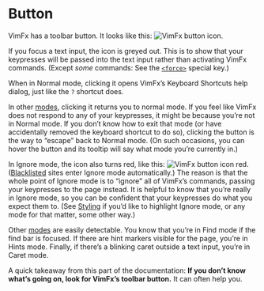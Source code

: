 <!--
This is part of the VimFx documentation.
Copyright Simon Lydell 2015, 2016.
See the file README.md for copying conditions.
-->

# Button

VimFx has a toolbar button. It looks like this: ![VimFx button icon].

If you focus a text input, the icon is greyed out. This is to show that your
keypresses will be passed into the text input rather than activating VimFx
commands. (Except _some_ commands: See the [`<force>`] special key.)

When in Normal mode, clicking it opens VimFx’s Keyboard Shortcuts help dialog,
just like the `?` shortcut does.

In other [modes], clicking it returns you to normal mode. If you feel like VimFx
does not respond to any of your keypresses, it might be because you’re not in
Normal mode. If you don’t know how to exit that mode (or have accidentally
removed the keyboard shortcut to do so), clicking the button is the way to
“escape” back to Normal mode. (On such occasions, you can hover the button and
its tooltip will say what mode you’re currently in.)

In Ignore mode, the icon also turns red, like this: ![VimFx button icon red].
([Blacklisted] sites enter Ignore mode automatically.) The reason is that the
whole point of Ignore mode is to “ignore” all of VimFx’s commands, passing your
keypresses to the page instead. It is helpful to know that you’re really in
Ignore mode, so you can be confident that your keypresses do what you expect
them to. (See [Styling] if you’d like to highlight Ignore mode, or any mode for
that matter, some other way.)

Other [modes] are easily detectable. You know that you’re in Find mode if the
find bar is focused. If there are hint markers visible for the page, you’re in
Hints mode. Finally, if there’s a blinking caret outside a text input, you’re in
Caret mode.

A quick takeaway from this part of the documentation: **If you don’t know what’s
going on, look for VimFx’s toolbar button.** It can often help you.

[VimFx button icon]: ../extension/skin/icon16.png
[VimFx button icon red]: ../extension/skin/icon16-red.png
[`<force>`]: shortcuts.md#force
[modes]: modes.md
[Blacklisted]: options.md#blacklist
[Styling]: styling.md
